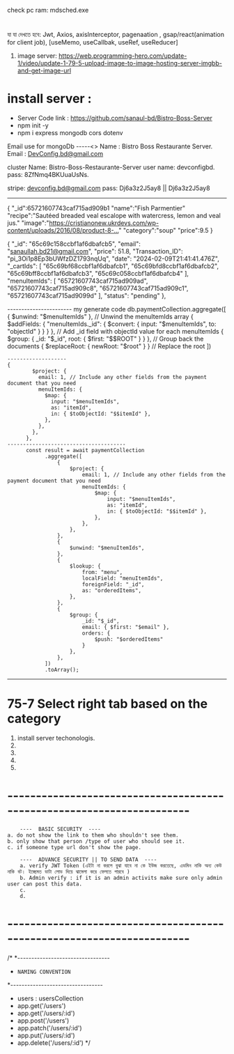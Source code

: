 check pc ram: mdsched.exe
# ##########################################################
যা যা দেখতে হবে: Jwt, Axios, axisInterceptor, pagenaation , gsap/react(animation for client job), [useMemo, useCallbak, useRef, useReducer]
1. image server: https://web.programming-hero.com/update-1/video/update-1-79-5-upload-image-to-image-hosting-server-imgbb-and-get-image-url
# ##########################################################

# install server : 
* Server Code link : https://github.com/sanaul-bd/Bistro-Boss-Server
* npm init -y
* npm i express mongodb cors dotenv

<!-- ! ################################################################ -->

Email use for mongoDb -----<>
Name : Bistro Boss Restaurante Server.
Email : DevConfig.bd@gmail.com

cluster Name: Bistro-Boss-Restaurante-Server
user name: devconfigbd.
pass: 8ZfNmq4BKUuaUsNs.

stripe: 
devconfig.bd@gmail.com
pass: Dj6a3z2J5ay8  || Dj6a3z2J5ay8


<!-- ! ################################################################ -->



-----------------------------------------------
<!-- menu -->

{
    "_id":65721607743caf715ad909b1
    "name":"Fish Parmentier"
    "recipe":"Sautéed breaded veal escalope with watercress, lemon and veal jus."
    "image":"https://cristianonew.ukrdevs.com/wp-content/uploads/2016/08/product-8-…"
    "category":"soup"
    "price":9.5
}

<!-- payment  -->
{
    "_id": "65c69c158ccbf1af6dbafcb5",
    "email": "sanaullah.bd21@gmail.com",
    "price": 51.8,
    "Transaction_ID": "pi_3Oi1p8Ep3bUWfzDZ1793nqUq",
    "date": "2024-02-09T21:41:41.476Z",
    "_cartIds": [
        "65c69bf68ccbf1af6dbafcb1",
        "65c69bfd8ccbf1af6dbafcb2",
        "65c69bff8ccbf1af6dbafcb3",
        "65c69c058ccbf1af6dbafcb4"
    ],
    "menuItemIds": [
        "65721607743caf715ad909ad",
        "65721607743caf715ad909c8",
        "65721607743caf715ad909c1",
        "65721607743caf715ad9099d"
    ],
    "status": "pending"
},

----------------------- my generate code
    db.paymentCollection.aggregate([
    { $unwind: "$menuItemIds" }, // Unwind the menuItemIds array
    { 
        $addFields: { 
        "menuItemIds._id": { $convert: { input: "$menuItemIds", to: "objectId" } } 
        } 
    }, // Add _id field with objectId value for each menuItemIds
    { $group: { _id: "$_id", root: { $first: "$$ROOT" } } }, // Group back the documents
    { $replaceRoot: { newRoot: "$root" } } // Replace the root
    ])


    -------------------
    {
            $project: {
              email: 1, // Include any other fields from the payment document that you need
              menuItemIds: {
                $map: {
                  input: "$menuItemIds",
                  as: "itemId",
                  in: { $toObjectId: "$$itemId" },
                },
              },
            },
          },
    --------------------------------------
          const result = await paymentCollection
                .aggregate([
                    {
                        $project: {
                            email: 1, // Include any other fields from the payment document that you need
                            menuItemIds: {
                                $map: {
                                    input: "$menuItemIds",
                                    as: "itemId",
                                    in: { $toObjectId: "$$itemId" },
                                },
                            },
                        },
                    },
                    {
                        $unwind: "$menuItemIds",
                    },
                    {
                        $lookup: {
                            from: "menu",
                            localField: "menuItemIds",
                            foreignField: "_id",
                            as: "orderedItems",
                        },
                    },
                    {
                        $group: {
                            _id: "$_id",
                            email: { $first: "$email" },
                            orders: {
                                $push: "$orderedItems"
                            }
                        },
                    },
                ])
                .toArray();
-----------------------------------------------


# 75-7 Select right tab based on the category
1. install server techonologis. 
2. 
3. 
4. 
5. 



# ----------------------------------------------------------------------
        ----  BASIC SECURITY  ----
    a. do not show the link to them who shouldn't see them. 
    b. only show that person /type of user who should see it. 
    c. if someone type url don't show the page. 

        ----  ADVANCE SECURITY || TO SEND DATA  ----
        a. verify JWT Token (এইটা না করলে বুঝা যাবে না কে ইউজ করতেছে, এডমিন নাকি অন্য কেউ নাকি বট। ইচ্ছেমত ডাটা লোড দিয়ে ঝামেলা করে ফেলতে পারবে )
        b. Admin verify : if it is an admin activits make sure only admin user can post this data. 
        c. 
        d. 

# ----------------------------------------------------------------------



/*
*---------------------------------
*     NAMING CONVENTION
*---------------------------------
* users : usersCollection
* app.get('/users')
* app.get('/users/:id')
* app.post('/users')
* app.patch('/users/:id')
* app.put('/users/:id')
* app.delete('/users/:id')
*/